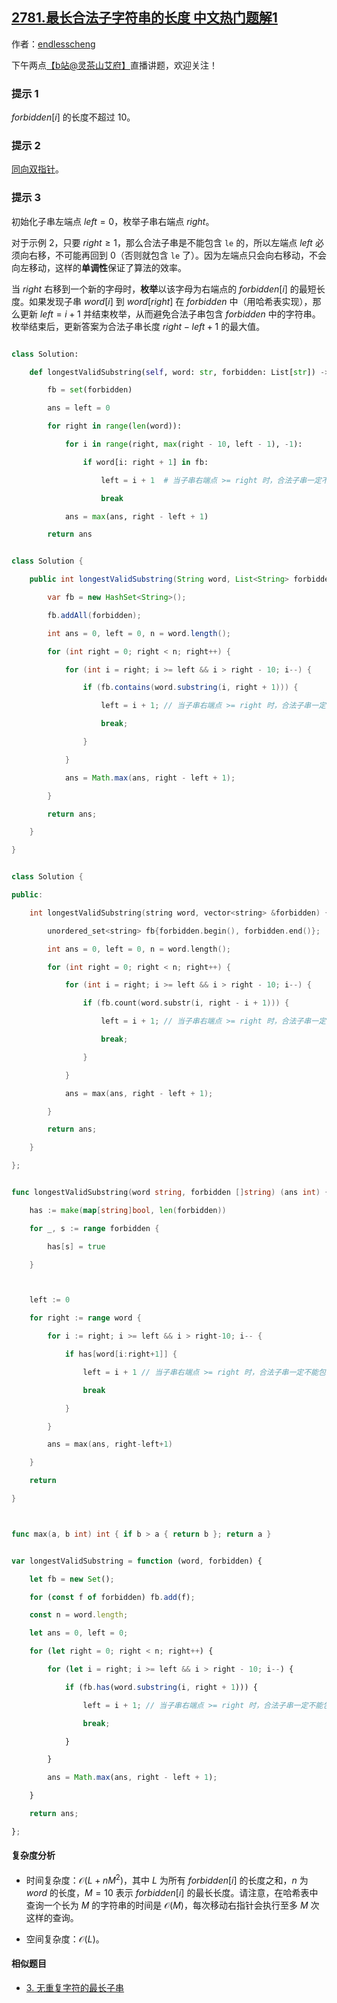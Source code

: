## [2781.最长合法子字符串的长度 中文热门题解1](https://leetcode.cn/problems/length-of-the-longest-valid-substring/solutions/100000/ha-xi-biao-shuang-zhi-zhen-pythonjavacgo-bcez)

作者：[endlesscheng](https://leetcode.cn/u/endlesscheng)

下午两点[【b站@灵茶山艾府】](https://space.bilibili.com/206214)直播讲题，欢迎关注！

### 提示 1

$\textit{forbidden}[i]$ 的长度不超过 $10$。

### 提示 2

[同向双指针](https://www.bilibili.com/video/BV1hd4y1r7Gq/)。

### 提示 3

初始化子串左端点 $\textit{left}=0$，枚举子串右端点 $\textit{right}$。

对于示例 2，只要 $\textit{right}\ge 1$，那么合法子串是不能包含 $\texttt{le}$ 的，所以左端点 $\textit{left}$ 必须向右移，不可能再回到 $0$（否则就包含 $\texttt{le}$ 了）。因为左端点只会向右移动，不会向左移动，这样的**单调性**保证了算法的效率。

当 $\textit{right}$ 右移到一个新的字母时，**枚举**以该字母为右端点的 $\textit{forbidden}[i]$ 的最短长度。如果发现子串 $\textit{word}[i]$ 到 $\textit{word}[\textit{right}]$ 在 $\textit{forbidden}$ 中（用哈希表实现），那么更新 $\textit{left}=i+1$ 并结束枚举，从而避免合法子串包含 $\textit{forbidden}$ 中的字符串。枚举结束后，更新答案为合法子串长度 $\textit{right}-\textit{left}+1$ 的最大值。

```py [sol-Python3]
class Solution:
    def longestValidSubstring(self, word: str, forbidden: List[str]) -> int:
        fb = set(forbidden)
        ans = left = 0
        for right in range(len(word)):
            for i in range(right, max(right - 10, left - 1), -1):
                if word[i: right + 1] in fb:
                    left = i + 1  # 当子串右端点 >= right 时，合法子串一定不能包含 word[i]
                    break
            ans = max(ans, right - left + 1)
        return ans
```

```java [sol-Java]
class Solution {
    public int longestValidSubstring(String word, List<String> forbidden) {
        var fb = new HashSet<String>();
        fb.addAll(forbidden);
        int ans = 0, left = 0, n = word.length();
        for (int right = 0; right < n; right++) {
            for (int i = right; i >= left && i > right - 10; i--) {
                if (fb.contains(word.substring(i, right + 1))) {
                    left = i + 1; // 当子串右端点 >= right 时，合法子串一定不能包含 word[i]
                    break;
                }
            }
            ans = Math.max(ans, right - left + 1);
        }
        return ans;
    }
}
```

```cpp [sol-C++]
class Solution {
public:
    int longestValidSubstring(string word, vector<string> &forbidden) {
        unordered_set<string> fb{forbidden.begin(), forbidden.end()};
        int ans = 0, left = 0, n = word.length();
        for (int right = 0; right < n; right++) {
            for (int i = right; i >= left && i > right - 10; i--) {
                if (fb.count(word.substr(i, right - i + 1))) {
                    left = i + 1; // 当子串右端点 >= right 时，合法子串一定不能包含 word[i]
                    break;
                }
            }
            ans = max(ans, right - left + 1);
        }
        return ans;
    }
};
```

```go [sol-Go]
func longestValidSubstring(word string, forbidden []string) (ans int) {
	has := make(map[string]bool, len(forbidden))
	for _, s := range forbidden {
		has[s] = true
	}

	left := 0
	for right := range word {
		for i := right; i >= left && i > right-10; i-- {
			if has[word[i:right+1]] {
				left = i + 1 // 当子串右端点 >= right 时，合法子串一定不能包含 word[i]
				break
			}
		}
		ans = max(ans, right-left+1)
	}
	return
}

func max(a, b int) int { if b > a { return b }; return a }
```

```js [sol-JavaScript]
var longestValidSubstring = function (word, forbidden) {
    let fb = new Set();
    for (const f of forbidden) fb.add(f);
    const n = word.length;
    let ans = 0, left = 0;
    for (let right = 0; right < n; right++) {
        for (let i = right; i >= left && i > right - 10; i--) {
            if (fb.has(word.substring(i, right + 1))) {
                left = i + 1; // 当子串右端点 >= right 时，合法子串一定不能包含 word[i]
                break;
            }
        }
        ans = Math.max(ans, right - left + 1);
    }
    return ans;
};
```

#### 复杂度分析

- 时间复杂度：$\mathcal{O}(L+nM^2)$，其中 $L$ 为所有 $\textit{forbidden}[i]$ 的长度之和，$n$ 为 $\textit{word}$ 的长度，$M=10$ 表示 $\textit{forbidden}[i]$ 的最长长度。请注意，在哈希表中查询一个长为 $M$ 的字符串的时间是 $\mathcal{O}(M)$，每次移动右指针会执行至多 $M$ 次这样的查询。
- 空间复杂度：$\mathcal{O}(L)$。

#### 相似题目

- [3. 无重复字符的最长子串](https://leetcode.cn/problems/longest-substring-without-repeating-characters/)
